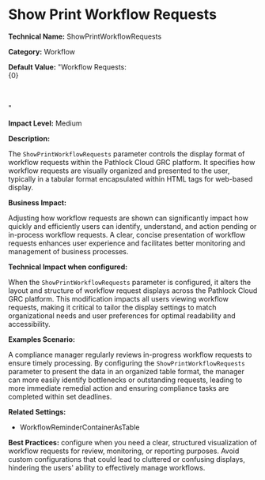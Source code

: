 # Show Print Workflow Requests

**Technical Name:** ShowPrintWorkflowRequests

**Category:** Workflow

**Default Value:** "Workflow Requests:<br><table>{0}</table><br>"

**Impact Level:** Medium

**Description:**

The `ShowPrintWorkflowRequests` parameter controls the display format of workflow requests within the Pathlock Cloud GRC platform. It specifies how workflow requests are visually organized and presented to the user, typically in a tabular format encapsulated within HTML tags for web-based display.

**Business Impact:**

Adjusting how workflow requests are shown can significantly impact how quickly and efficiently users can identify, understand, and action pending or in-process workflow requests. A clear, concise presentation of workflow requests enhances user experience and facilitates better monitoring and management of business processes.

**Technical Impact when configured:**

When the `ShowPrintWorkflowRequests` parameter is configured, it alters the layout and structure of workflow request displays across the Pathlock Cloud GRC platform. This modification impacts all users viewing workflow requests, making it critical to tailor the display settings to match organizational needs and user preferences for optimal readability and accessibility.

**Examples Scenario:**

A compliance manager regularly reviews in-progress workflow requests to ensure timely processing. By configuring the `ShowPrintWorkflowRequests` parameter to present the data in an organized table format, the manager can more easily identify bottlenecks or outstanding requests, leading to more immediate remedial action and ensuring compliance tasks are completed within set deadlines.

**Related Settings:**

- WorkflowReminderContainerAsTable

**Best Practices:** configure when you need a clear, structured visualization of workflow requests for review, monitoring, or reporting purposes. Avoid custom configurations that could lead to cluttered or confusing displays, hindering the users' ability to effectively manage workflows.
